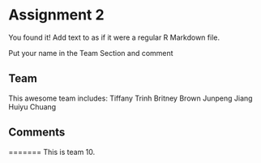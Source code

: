 # Assignment 2

You found it!  Add text to as if it were a regular R Markdown file.

Put your name in the Team Section and comment

## Team
This awesome team includes:
Tiffany Trinh
Britney Brown
Junpeng Jiang
Huiyu Chuang

## Comments
=======
This is team 10.

